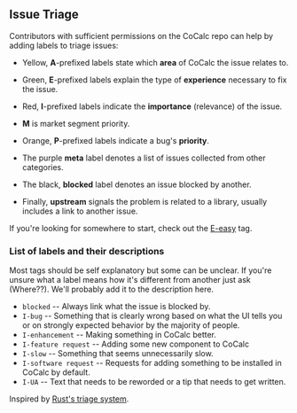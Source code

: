 ## Issue Triage
Contributors with sufficient permissions on the CoCalc repo can help by adding
labels to triage issues:

* Yellow, **A**-prefixed labels state which **area** of CoCalc the issue relates to.

* Green, **E**-prefixed labels explain the type of **experience** necessary
  to fix the issue.

* Red, **I**-prefixed labels indicate the **importance** (relevance) of the issue.

* **M** is market segment priority.

* Orange, **P**-prefixed labels indicate a bug's **priority**.

* The purple **meta** label denotes a list of issues collected from other categories.

* The black, **blocked** label denotes an issue blocked by another.

* Finally, **upstream** signals the problem is related to a library, usually includes a link to another issue.

If you're looking for somewhere to start, check out the [E-easy][eeasy] tag.

[eeasy]:https://github.com/sagemathinc/cocalc/labels/E-easy

### List of labels and their descriptions
Most tags should be self explanatory but some can be unclear. If you're unsure what a label means how it's different from another just ask (Where??). We'll probably add it to the description here.

- `blocked` -- Always link what the issue is blocked by.
- `I-bug` -- Something that is clearly wrong based on what the UI tells you or on strongly expected behavior by the majority of people.
- `I-enhancement` -- Making something in CoCalc better.
- `I-feature request` -- Adding some new component to CoCalc
- `I-slow` -- Something that seems unnecessarily slow.
- `I-software request` -- Requests for adding something to be installed in CoCalc by default.
- `I-UA` -- Text that needs to be reworded or a tip that needs to get written.


Inspired by [Rust's triage system](https://github.com/rust-lang/rust/blob/master/CONTRIBUTING.md#issue-triage).
